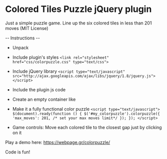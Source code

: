 # Colored Tiles Puzzle jQuery plugin 

Just a simple puzzle game. Line up the six colored tiles in less than 201 moves (MIT License)

-- Instructions -- 

- Unpack  

- Include plugin's styles
`<link rel="stylesheet" href="css/colorpuzzle.css" type="text/css">`

- Include jQuery library
`<script type="text/javascript" src="http://ajax.googleapis.com/ajax/libs/jquery/1.8/jquery.js"></script>`

- Include the plugin js code
<script type="text/javascript" src="js/colorpuzzle.js"></script>

- Create an empty container like <div id="my_colorpuzzle"></div>

- Make it a fully functional color puzzle
`<script type="text/javascript">
	$(document).ready(function () {
		$('#my_colorpuzzle').colorpuzzle({
			'max_moves': 201, /* set your max moves limit*/
		});
	});
</script>`

- Game controls: 
Move each colored tile to the closest gap just by clicking on it

Play a demo here:
https://webpage.gr/colorpuzzle/

Code is fun!  
